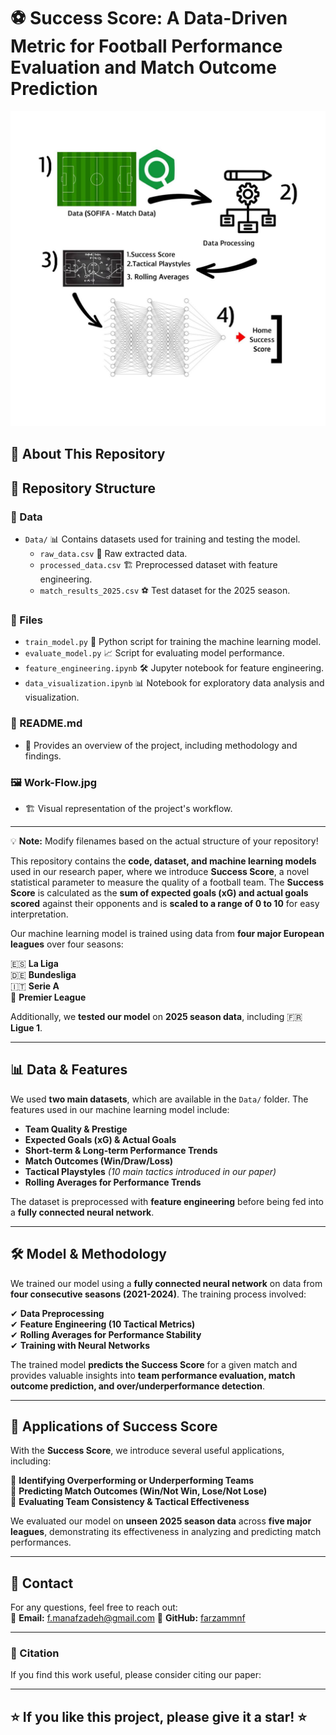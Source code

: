 # ⚽ Success Score: A Data-Driven Metric for Football Performance Evaluation and Match Outcome Prediction

![Project Workflow](Work-Flow.jpg)

## 📌 About This Repository

## 📁 Repository Structure

### 📂 Data
- `Data/` 📊 Contains datasets used for training and testing the model.
  - `raw_data.csv` 📄 Raw extracted data.
  - `processed_data.csv` 🏗️ Preprocessed dataset with feature engineering.
  - `match_results_2025.csv` ⚽ Test dataset for the 2025 season.

### 📂 Files
- `train_model.py` 🤖 Python script for training the machine learning model.
- `evaluate_model.py` 📈 Script for evaluating model performance.
- `feature_engineering.ipynb` 🛠️ Jupyter notebook for feature engineering.
- `data_visualization.ipynb` 📊 Notebook for exploratory data analysis and visualization.

### 📄 README.md
- 📝 Provides an overview of the project, including methodology and findings.

### 🖼️ Work-Flow.jpg
- 🏗️ Visual representation of the project's workflow.

---

💡 **Note:** Modify filenames based on the actual structure of your repository!


This repository contains the **code, dataset, and machine learning models** used in our research paper, where we introduce **Success Score**, a novel statistical parameter to measure the quality of a football team. The **Success Score** is calculated as the **sum of expected goals (xG) and actual goals scored** against their opponents and is **scaled to a range of 0 to 10** for easy interpretation.

Our machine learning model is trained using data from **four major European leagues** over four seasons:

🇪🇸 **La Liga**  
🇩🇪 **Bundesliga**  
🇮🇹 **Serie A**  
🏴 **Premier League**  

Additionally, we **tested our model** on **2025 season data**, including 🇫🇷 **Ligue 1**.

---

## 📊 Data & Features
We used **two main datasets**, which are available in the `Data/` folder. The features used in our machine learning model include:

- **Team Quality & Prestige**
- **Expected Goals (xG) & Actual Goals**
- **Short-term & Long-term Performance Trends**
- **Match Outcomes (Win/Draw/Loss)**
- **Tactical Playstyles** *(10 main tactics introduced in our paper)*
- **Rolling Averages for Performance Trends**

The dataset is preprocessed with **feature engineering** before being fed into a **fully connected neural network**.

---

## 🛠 Model & Methodology
We trained our model using a **fully connected neural network** on data from **four consecutive seasons (2021-2024)**. The training process involved:

✔ **Data Preprocessing**  
✔ **Feature Engineering (10 Tactical Metrics)**  
✔ **Rolling Averages for Performance Stability**  
✔ **Training with Neural Networks**  

The trained model **predicts the Success Score** for a given match and provides valuable insights into **team performance evaluation, match outcome prediction, and over/underperformance detection**.

---

## 🚀 Applications of Success Score
With the **Success Score**, we introduce several useful applications, including:

🔹 **Identifying Overperforming or Underperforming Teams**  
🔹 **Predicting Match Outcomes (Win/Not Win, Lose/Not Lose)**  
🔹 **Evaluating Team Consistency & Tactical Effectiveness**  

We evaluated our model on **unseen 2025 season data** across **five major leagues**, demonstrating its effectiveness in analyzing and predicting match performances.

---


## 📧 Contact
For any questions, feel free to reach out:  
📩 **Email:** f.manafzadeh@gmail.com
🔗 **GitHub:** [farzammnf](https://github.com/farzammnf)

---

### 🔗 Citation
If you find this work useful, please consider citing our paper:
> 

---

## ⭐ If you like this project, please give it a star! ⭐
